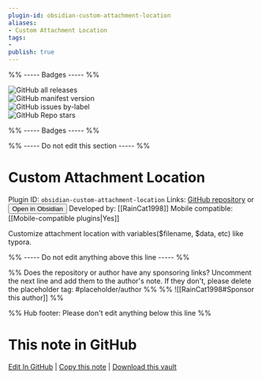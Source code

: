 ```yaml
---
plugin-id: obsidian-custom-attachment-location
aliases:
- Custom Attachment Location
tags: 
- 
publish: true
---
```


%% ----- Badges ----- %%

![GitHub all releases](https://img.shields.io/github/downloads/RainCat1998/obsidian-custom-attachment-location/total?color=573E7A&logo=github&style=for-the-badge)   
![GitHub manifest version](https://img.shields.io/github/manifest-json/v/RainCat1998/obsidian-custom-attachment-location?color=573E7A&logo=github&style=for-the-badge)   
![GitHub issues by-label](https://img.shields.io/github/issues/RainCat1998/obsidian-custom-attachment-location/help%20wanted?color=573E7A&logo=github&style=for-the-badge)   
![GitHub Repo stars](https://img.shields.io/github/stars/RainCat1998/obsidian-custom-attachment-location?color=573E7A&logo=github&style=for-the-badge)

%% ----- Badges ----- %%

%% ----- Do not edit this section ----- %%

# Custom Attachment Location

Plugin ID: `obsidian-custom-attachment-location`
Links: [GitHub repository](https://github.com/RainCat1998/obsidian-custom-attachment-location) or [<button id=HH>Open in Obsidian</button>](obsidian://show-plugin?id=obsidian-custom-attachment-location)
Developed by: [[RainCat1998]]
Mobile compatible: [[Mobile-compatible plugins|Yes]]

Customize attachment location with variables($filename, $data, etc) like typora.

%% ----- Do not edit anything above this line ----- %% 

%% Does the repository or author have any sponsoring links? Uncomment the next line and add them to the author's note. If they don't, please delete the placeholder tag: #placeholder/author %%
%% ![[RainCat1998#Sponsor this author]] %%

%% Hub footer: Please don't edit anything below this line %%

# This note in GitHub

<span class="git-footer">[Edit In GitHub](https://github.dev/obsidian-community/obsidian-hub/blob/main/02%20-%20Community%20Expansions/02.05%20All%20Community%20Expansions/Plugins/obsidian-custom-attachment-location.md "git-hub-edit-note") | [Copy this note](https://raw.githubusercontent.com/obsidian-community/obsidian-hub/main/02%20-%20Community%20Expansions/02.05%20All%20Community%20Expansions/Plugins/obsidian-custom-attachment-location.md "git-hub-copy-note") | [Download this vault](https://github.com/obsidian-community/obsidian-hub/archive/refs/heads/main.zip "git-hub-download-vault") </span>
